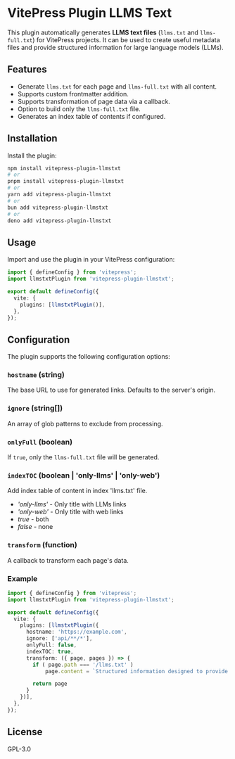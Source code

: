 # VitePress Plugin LLMS Text

This plugin automatically generates **LLMS text files** (`llms.txt` and `llms-full.txt`) for VitePress projects. It can be used to create useful metadata files and provide structured information for large language models (LLMs).

## Features
- Generate `llms.txt` for each page and `llms-full.txt` with all content.
- Supports custom frontmatter addition.
- Supports transformation of page data via a callback.
- Option to build only the `llms-full.txt` file.
- Generates an index table of contents if configured.

## Installation

Install the plugin:

```bash
npm install vitepress-plugin-llmstxt
# or
pnpm install vitepress-plugin-llmstxt
# or
yarn add vitepress-plugin-llmstxt
# or
bun add vitepress-plugin-llmstxt
# or
deno add vitepress-plugin-llmstxt
```

## Usage
Import and use the plugin in your VitePress configuration:

```typescript
import { defineConfig } from 'vitepress';
import llmstxtPlugin from 'vitepress-plugin-llmstxt';

export default defineConfig({
  vite: {
    plugins: [llmstxtPlugin()],
  },
});
```

## Configuration
The plugin supports the following configuration options:

### `hostname` (string)
The base URL to use for generated links. Defaults to the server's origin.

### `ignore` (string[])
An array of glob patterns to exclude from processing.

### `onlyFull` (boolean)
If `true`, only the `llms-full.txt` file will be generated.

### `indexTOC` (boolean | 'only-llms' | 'only-web')
Add index table of content in index 'llms.txt' file.

- _'only-llms'_ - Only title with LLMs links
- _'only-web'_ - Only title with web links
- _true_ - both
- _false_ - none


### `transform` (function)
A callback to transform each page's data.

### Example

```typescript
import { defineConfig } from 'vitepress';
import llmstxtPlugin from 'vitepress-plugin-llmstxt';

export default defineConfig({
  vite: {
    plugins: [llmstxtPlugin({
      hostname: 'https://example.com',
      ignore: ['api/**/*'],
      onlyFull: false,
      indexTOC: true,
      transform: ({ page, pages }) => {
		if ( page.path === '/llms.txt' )
			page.content = `Structured information designed to provide useful metadata to large language models (LLMs)\n\n` + page.content

		return page
      }
    })],
  },
});
```

## License

GPL-3.0

